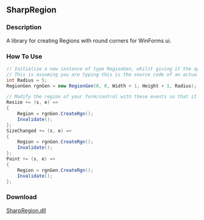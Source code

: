 ## SharpRegion
### Description
A library for creating Regions with round corners for WinForms ui.

### How To Use
```csharp
// Initialize a new instance of type RegionGen, whilst giving it the appropriate parameters.
// This is assuming you are typing this is the source code of an actual form/control with the System.Windows.Forms namespace referenced.
int Radius = 5;
RegionGen rgnGen = new RegionGen(0, 0, Width + 1, Height + 1, Radius);

// Modify the region of your form/control with these events so that it will always update.
Resize += (s, e) =>
{
    Region = rgnGen.CreateRgn();
    Invalidate();
};
SizeChanged += (s, e) =>
{
    Region = rgnGen.CreateRgn();
    Invalidate();
};
Paint += (s, e) =>
{
    Region = rgnGen.CreateRgn();
    Invalidate();
};
```

### Download
[SharpRegion.dll](https://github.com/Lexz-08/SharpRegion/releases/download/sharpregion/SharpRegion.dll)
